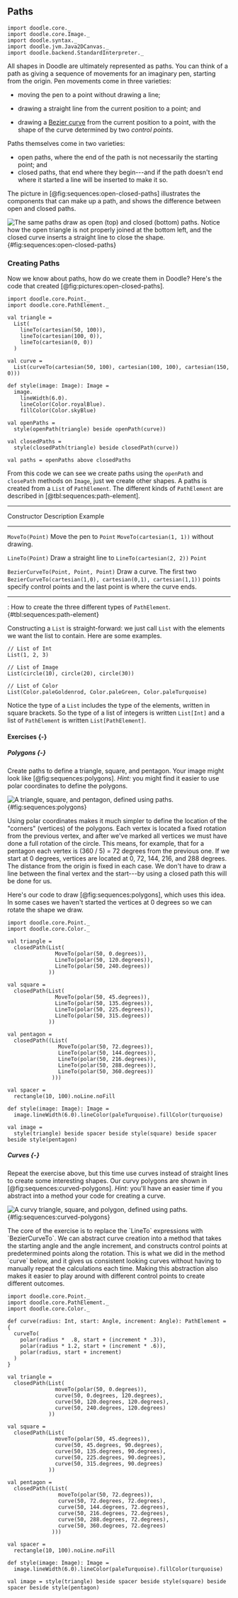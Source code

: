 ## Paths

```tut:invisible
import doodle.core._
import doodle.core.Image._
import doodle.syntax._
import doodle.jvm.Java2DCanvas._
import doodle.backend.StandardInterpreter._
```

All shapes in Doodle are ultimately represented as paths. You can think of a path as giving a sequence of movements for an imaginary pen, starting from the origin. Pen movements come in three varieties:

- moving the pen to a point without drawing a line;

- drawing a straight line from the current position to a point; and

- drawing a [Bezier curve][bezier-curve] from the current position to a point, with the shape of the curve determined by two *control points*.

Paths themselves come in two varieties:

- open paths, where the end of the path is not necessarily the starting point; and
- closed paths, that end where they begin---and if the path doesn't end where it started a line will be inserted to make it so.

The picture in [@fig:sequences:open-closed-paths] illustrates the components that can make up a path, and shows the difference between open and closed paths.

![The same paths draw as open (top) and closed (bottom) paths. Notice how the open triangle is not properly joined at the bottom left, and the closed curve inserts a straight line to close the shape.](./src/pages/sequences/open-closed-paths.png){#fig:sequences:open-closed-paths}

[bezier-curve]: https://en.wikipedia.org/wiki/Bézier_curve


### Creating Paths

Now we know about paths, how do we create them in Doodle? Here's the code that created [@fig:pictures:open-closed-paths].

```tut:book
import doodle.core.Point._
import doodle.core.PathElement._

val triangle =
  List(
    lineTo(cartesian(50, 100)),
    lineTo(cartesian(100, 0)),
    lineTo(cartesian(0, 0))
  )

val curve =
  List(curveTo(cartesian(50, 100), cartesian(100, 100), cartesian(150, 0)))

def style(image: Image): Image =
  image.
    lineWidth(6.0).
    lineColor(Color.royalBlue).
    fillColor(Color.skyBlue)

val openPaths =
  style(openPath(triangle) beside openPath(curve))

val closedPaths =
  style(closedPath(triangle) beside closedPath(curve))

val paths = openPaths above closedPaths
```

From this code we can see we create paths using the `openPath` and `closePath` methods on `Image`, just we create other shapes. A paths is created from a `List` of `PathElement`. The different kinds of `PathElement` are described in [@tbl:sequences:path-element].


---------------------------------------------------------------------------------------------
Constructor                          Description                 Example
------------------------------------ --------------------------- ----------------------------
`MoveTo(Point)`                      Move the pen to `Point`     `MoveTo(cartesian(1, 1))`
                                     without drawing.

`LineTo(Point)`                      Draw a straight line to     `LineTo(cartesian(2, 2))`
                                     `Point`

`BezierCurveTo(Point, Point, Point)` Draw a curve. The first two `BezierCurveTo(cartesian(1,0), cartesian(0,1), cartesian(1,1))`
                                     points specify control
                                     points and the last point is
                                     where the curve ends.

---------------------------------------------------------------------------------------------

: How to create the three different types of `PathElement`. {#tbl:sequences:path-element}

Constructing a `List` is straight-forward: we just call `List` with the elements we want the list to contain. Here are some examples.

```tut:book
// List of Int
List(1, 2, 3)

// List of Image
List(circle(10), circle(20), circle(30))

// List of Color
List(Color.paleGoldenrod, Color.paleGreen, Color.paleTurquoise)
```

Notice the type of a `List` includes the type of the elements, written in square brackets. So the type of a list of integers is written `List[Int]` and a list of `PathElement` is written `List[PathElement]`.

#### Exercises {-}

##### Polygons {-}

Create paths to define a triangle, square, and pentagon. Your image might look like [@fig:sequences:polygons]. *Hint:* you might find it easier to use polar coordinates to define the polygons.

![A triangle, square, and pentagon, defined using paths.](./src/pages/sequences/polygons.png){#fig:sequences:polygons}

<div class="solution">
Using polar coordinates makes it much simpler to define the location of the "corners" (vertices) of the polygons. Each vertex is located a fixed rotation from the previous vertex, and after we've marked all vertices we must have done a full rotation of the circle. This means, for example, that for a pentagon each vertex is (360 / 5) = 72 degrees from the previous one. If we start at 0 degrees, vertices are located at 0, 72, 144, 216, and 288 degrees. The distance from the origin is fixed in each case. We don't have to draw a line between the final vertex and the start---by using a closed path this will be done for us.

Here's our code to draw [@fig:sequences:polygons], which uses this idea. In some cases we haven't started the vertices at 0 degrees so we can rotate the shape we draw.

```tut:book
import doodle.core.Point._
import doodle.core.Color._

val triangle =
  closedPath(List(
               MoveTo(polar(50, 0.degrees)),
               LineTo(polar(50, 120.degrees)),
               LineTo(polar(50, 240.degrees))
             ))

val square =
  closedPath(List(
               MoveTo(polar(50, 45.degrees)),
               LineTo(polar(50, 135.degrees)),
               LineTo(polar(50, 225.degrees)),
               LineTo(polar(50, 315.degrees))
             ))

val pentagon =
  closedPath((List(
                MoveTo(polar(50, 72.degrees)),
                LineTo(polar(50, 144.degrees)),
                LineTo(polar(50, 216.degrees)),
                LineTo(polar(50, 288.degrees)),
                LineTo(polar(50, 360.degrees))
              )))

val spacer =
  rectangle(10, 100).noLine.noFill

def style(image: Image): Image =
  image.lineWidth(6.0).lineColor(paleTurquoise).fillColor(turquoise)

val image = 
  style(triangle) beside spacer beside style(square) beside spacer beside style(pentagon)
```
</div>

##### Curves {-}

Repeat the exercise above, but this time use curves instead of straight lines to create some interesting shapes. Our curvy polygons are shown in [@fig:sequences:curved-polygons]. *Hint:* you'll have an easier time if you abstract into a method your code for creating a curve.

![A curvy triangle, square, and polygon, defined using paths.](./src/pages/sequences/curved-polygons.png){#fig:sequences:curved-polygons}

<div class="solution">
The core of the exercise is to replace the `LineTo` expressions with `BezierCurveTo`. We can abstract curve creation into a method that takes the starting angle and the angle increment, and constructs control points at predetermined points along the rotation. This is what we did in the method `curve` below, and it gives us consistent looking curves without having to manually repeat the calculations each time. Making this abstraction also makes it easier to play around with different control points to create different outcomes.

```tut:book
import doodle.core.Point._
import doodle.core.PathElement._
import doodle.core.Color._

def curve(radius: Int, start: Angle, increment: Angle): PathElement = {
  curveTo(
    polar(radius *  .8, start + (increment * .3)),
    polar(radius * 1.2, start + (increment * .6)),
    polar(radius, start + increment)
  )
}

val triangle =
  closedPath(List(
               moveTo(polar(50, 0.degrees)),
               curve(50, 0.degrees, 120.degrees),
               curve(50, 120.degrees, 120.degrees),
               curve(50, 240.degrees, 120.degrees)
             ))

val square =
  closedPath(List(
               moveTo(polar(50, 45.degrees)),
               curve(50, 45.degrees, 90.degrees),
               curve(50, 135.degrees, 90.degrees),
               curve(50, 225.degrees, 90.degrees),
               curve(50, 315.degrees, 90.degrees)
             ))

val pentagon =
  closedPath((List(
                moveTo(polar(50, 72.degrees)),
                curve(50, 72.degrees, 72.degrees),
                curve(50, 144.degrees, 72.degrees),
                curve(50, 216.degrees, 72.degrees),
                curve(50, 288.degrees, 72.degrees),
                curve(50, 360.degrees, 72.degrees)
              )))

val spacer =
  rectangle(10, 100).noLine.noFill

def style(image: Image): Image =
  image.lineWidth(6.0).lineColor(paleTurquoise).fillColor(turquoise)

val image = style(triangle) beside spacer beside style(square) beside spacer beside style(pentagon)
```
</div>
